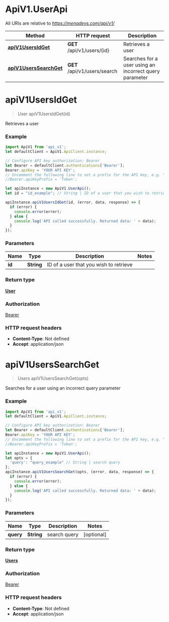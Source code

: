 # ApiV1.UserApi

All URIs are relative to *https://menadevs.com/api/v1/*

Method | HTTP request | Description
------------- | ------------- | -------------
[**apiV1UsersIdGet**](UserApi.md#apiV1UsersIdGet) | **GET** /api/v1/users/{id} | Retrieves a user
[**apiV1UsersSearchGet**](UserApi.md#apiV1UsersSearchGet) | **GET** /api/v1/users/search | Searches for a user using an incorrect query parameter

<a name="apiV1UsersIdGet"></a>
# **apiV1UsersIdGet**
> User apiV1UsersIdGet(id)

Retrieves a user

### Example
```javascript
import ApiV1 from 'api_v1';
let defaultClient = ApiV1.ApiClient.instance;

// Configure API key authorization: Bearer
let Bearer = defaultClient.authentications['Bearer'];
Bearer.apiKey = 'YOUR API KEY';
// Uncomment the following line to set a prefix for the API key, e.g. "Token" (defaults to null)
//Bearer.apiKeyPrefix = 'Token';

let apiInstance = new ApiV1.UserApi();
let id = "id_example"; // String | ID of a user that you wish to retrieve

apiInstance.apiV1UsersIdGet(id, (error, data, response) => {
  if (error) {
    console.error(error);
  } else {
    console.log('API called successfully. Returned data: ' + data);
  }
});
```

### Parameters

Name | Type | Description  | Notes
------------- | ------------- | ------------- | -------------
 **id** | **String**| ID of a user that you wish to retrieve | 

### Return type

[**User**](User.md)

### Authorization

[Bearer](../README.md#Bearer)

### HTTP request headers

 - **Content-Type**: Not defined
 - **Accept**: application/json

<a name="apiV1UsersSearchGet"></a>
# **apiV1UsersSearchGet**
> Users apiV1UsersSearchGet(opts)

Searches for a user using an incorrect query parameter

### Example
```javascript
import ApiV1 from 'api_v1';
let defaultClient = ApiV1.ApiClient.instance;

// Configure API key authorization: Bearer
let Bearer = defaultClient.authentications['Bearer'];
Bearer.apiKey = 'YOUR API KEY';
// Uncomment the following line to set a prefix for the API key, e.g. "Token" (defaults to null)
//Bearer.apiKeyPrefix = 'Token';

let apiInstance = new ApiV1.UserApi();
let opts = { 
  'query': "query_example" // String | search query
};
apiInstance.apiV1UsersSearchGet(opts, (error, data, response) => {
  if (error) {
    console.error(error);
  } else {
    console.log('API called successfully. Returned data: ' + data);
  }
});
```

### Parameters

Name | Type | Description  | Notes
------------- | ------------- | ------------- | -------------
 **query** | **String**| search query | [optional] 

### Return type

[**Users**](Users.md)

### Authorization

[Bearer](../README.md#Bearer)

### HTTP request headers

 - **Content-Type**: Not defined
 - **Accept**: application/json

